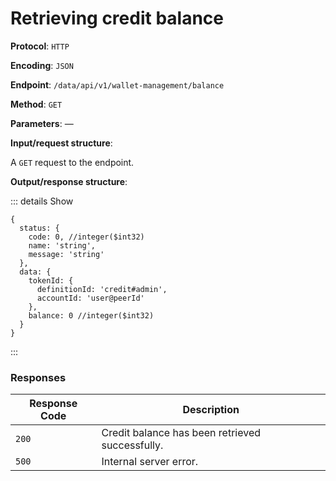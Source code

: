 # Retrieving credit balance

**Protocol**: `HTTP`

**Encoding**: `JSON`

**Endpoint**: `/data/api/v1/wallet-management/balance`

**Method**: `GET`

**Parameters**: —

**Input/request structure**:

A `GET` request to the endpoint.

**Output/response structure**:

::: details Show

```json5
{
  status: {
    code: 0, //integer($int32)
    name: 'string',
    message: 'string'
  },
  data: {
    tokenId: {
      definitionId: 'credit#admin',
      accountId: 'user@peerId'
    },
    balance: 0 //integer($int32)
  }
}
```

:::

### Responses

| Response Code | Description                                     |
| ------------- | ----------------------------------------------- |
| `200`         | Credit balance has been retrieved successfully. |
| `500`         | Internal server error.                          |
